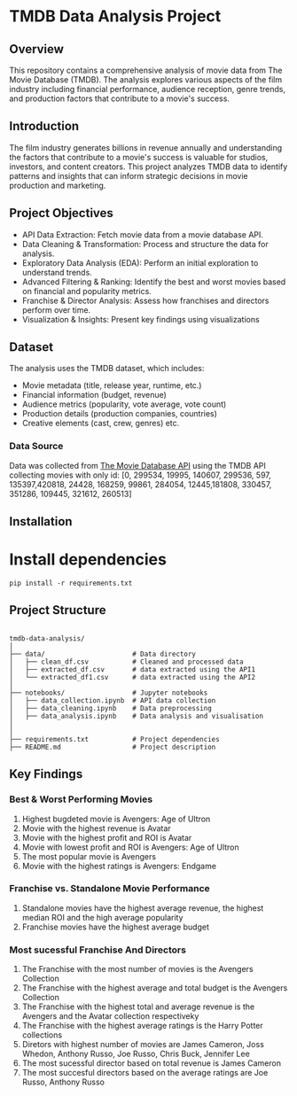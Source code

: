 # TMDB Data Analysis Project

## Overview
This repository contains a comprehensive analysis of movie data from The Movie Database (TMDB). The analysis explores various aspects of the film industry including financial performance, audience reception, genre trends, and production factors that contribute to a movie's success.

## Introduction
The film industry generates billions in revenue annually and understanding the factors that contribute to a movie's success is valuable for studios, investors, and content creators. This project analyzes TMDB data to identify patterns and insights that can inform strategic decisions in movie production and marketing.

## Project Objectives
- API Data Extraction: Fetch movie data from a movie database API.
- Data Cleaning & Transformation: Process and structure the data for analysis.
- Exploratory Data Analysis (EDA): Perform an initial exploration to understand trends.
- Advanced Filtering & Ranking: Identify the best and worst movies based on financial
and popularity metrics.
- Franchise & Director Analysis: Assess how franchises and directors perform over time.
- Visualization & Insights: Present key findings using visualizations

## Dataset
The analysis uses the TMDB dataset, which includes:
- Movie metadata (title, release year, runtime, etc.)
- Financial information (budget, revenue)
- Audience metrics (popularity, vote average, vote count)
- Production details (production companies, countries)
- Creative elements (cast, crew, genres) etc.

### Data Source
Data was collected from [The Movie Database API](https://developers.themoviedb.org/3/getting-started/introduction) using the TMDB API collecting movies with only id: [0, 299534, 19995, 140607, 299536, 597, 135397,420818, 24428, 168259, 99861, 284054, 12445,181808, 330457, 351286, 109445, 321612, 260513]


## Installation

# Install dependencies

```
pip install -r requirements.txt
```

## Project Structure
```

tmdb-data-analysis/
│
├── data/                      # Data directory
│   ├── clean_df.csv           # Cleaned and processed data
│   ├── extracted_df.csv       # data extracted using the API1
│   └── extracted_df1.csv      # data extracted using the API2
│
├── notebooks/                 # Jupyter notebooks
│   ├── data_collection.ipynb  # API data collection
│   ├── data_cleaning.ipynb    # Data preprocessing
│   ├── data_analysis.ipynb    # Data analysis and visualisation
│
│
├── requirements.txt           # Project dependencies
├── README.md                  # Project description
```


## Key Findings
### Best & Worst Performing Movies
1. Highest bugdeted movie is Avengers: Age of Ultron
2. Movie with the highest revenue is Avatar
3. Movie with the highest profit and ROI is Avatar
4. Movie with lowest profit and ROI is Avengers: Age of Ultron
5. The most popular movie is Avengers
6. Movie with the highest ratings is Avengers: Endgame


### Franchise vs. Standalone Movie Performance
1. Standalone movies have the highest average revenue, the highest median ROI and the high average popularity
2. Franchise movies have the highest average budget

### Most sucessful Franchise And Directors
1. The Franchise with the most number of movies is the Avengers Collection
2. The Franchise with the highest average and total budget is the Avengers Collection
3. The Franchise with the highest total and average revenue is the Avengers and the Avatar collection respectiveky
4. The Franchise with the highest average ratings is the Harry Potter collections
5. Diretors with highest number of movies are James Cameron, Joss Whedon, Anthony Russo, Joe Russo, Chris Buck, Jennifer Lee
6. The most sucessful director based on total revenue is James Cameron
7. The most succesful directors based on the average ratings are Joe Russo, Anthony Russo

